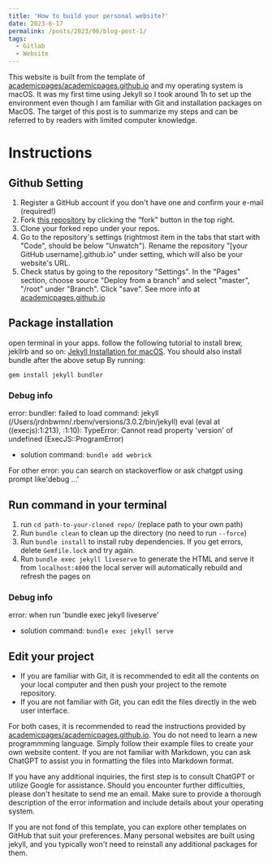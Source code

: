 ```yaml
---
title: 'How to build your personal website?'
date: 2023-6-17
permalink: /posts/2023/06/blog-post-1/
tags:
  - Gitlab
  - Website
---
```


This website is built from the template of [academicpages/academicpages.github.io](https://github.com/academicpages/academicpages.github.io) and my operating system is macOS. It was my first time using Jekyll so I took around 1h to set up the environment even though I am familiar with Git and installation packages on MacOS. The target of this post is to summarize my steps and can be referred to by readers with limited computer knowledge.

# Instructions
## Github Setting
1. Register a GitHub account if you don't have one and confirm your e-mail (required!)
1. Fork [this repository](https://github.com/academicpages/academicpages.github.io) by clicking the "fork" button in the top right. 
1. Clone your forked repo under your repos.
1. Go to the repository's settings (rightmost item in the tabs that start with "Code", should be below "Unwatch"). Rename the repository "[your GitHub username].github.io" under setting, which will also be your website's URL.
1. Check status by going to the repository "Settings". In the "Pages" section, choose source "Deploy from a branch" and  select "master", "/root" under "Branch". Click "save".
See more info at [academicpages.github.io](https://academicpages.github.io/)

## Package installation
open terminal in your apps.
follow the following tutorial to install brew, jekllrb and so on:
[Jekyll Installation for macOS](https://jekyllrb.com/docs/installation/macos/).
You should also install bundle after the above setup
By running:

`gem install jekyll bundler`

### Debug info

error: bundler: failed to load command: jekyll (/Users/jrdnbwmn/.rbenv/versions/3.0.2/bin/jekyll)
eval (eval at <anonymous> ((execjs):1:213), <anonymous>:1:10): TypeError: Cannot read property 'version' of undefined (ExecJS::ProgramError)
- solution command: `bundle add webrick`

For other error: you can search on stackoverflow or ask chatgpt using prompt like'debug ...'

## Run command in your terminal
1. run `cd path-to-your-cloned repo/` (replace path to your own path)   
1. Run `bundle clean` to clean up the directory (no need to run `--force`)
1. Run `bundle install` to install ruby dependencies. If you get errors, delete `Gemfile.lock` and try again.
1. Run `bundle exec jekyll liveserve` to generate the HTML and serve it from `localhost:4000` the local server will automatically rebuild and refresh the pages on 
### Debug info
error: when run 'bundle exec jekyll liveserve'
- solution command: `bundle exec jekyll serve`

## Edit your project
- If you are familiar with Git, it is recommended to edit all the contents on your local computer and then push your project to the remote repository.
- If you are not familiar with Git, you can edit the files directly in the web user interface.

For both cases, it is recommended to read the instructions provided by [academicpages/academicpages.github.io](https://github.com/academicpages/academicpages.github.io). You do not need to learn a new programmming language. Simply follow their example files to create your own website content. If you are not familiar with Markdown, you can ask ChatGPT to assist you in formatting the files into Markdown format.

If you have any additional inquiries, the first step is to consult ChatGPT or utilize Google for assistance. Should you encounter further difficulties, please don't hesitate to send me an email. Make sure to provide a thorough description of the error information and include details about your operating system.

If you are not fond of this template, you can explore other templates on GitHub that suit your preferences. Many personal websites are built using jekyll, and you typically won't need to reinstall any additional packages for them.
